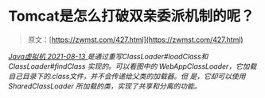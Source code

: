 <!--yml
category: 未分类
date: 0001-01-01 00:00:00
-->

# Tomcat是怎么打破双亲委派机制的呢？

> 原文：[https://zwmst.com/427.html](https://zwmst.com/427.html)

   [ *Java虚拟机* ](https://zwmst.com/java%e8%99%9a%e6%8b%9f%e6%9c%ba)*[ <time datetime="2021-08-14T06:46:38+08:00"> 2021-08-13 </time> ](https://zwmst.com/427.html)  是通过重写ClassLoader#loadClass和ClassLoader#findClass 实现的。可以看图中的 WebAppClassLoader，它加载自己目录下的.class文件，并不会传递给父类的加载器。但 是，它却可以使用 SharedClassLoader 所加载的类，实现了共享和分离的功能。*